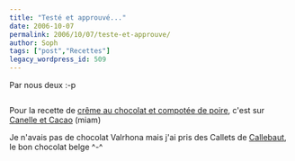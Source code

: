 ```yaml
---
title: "Testé et approuvé..."
date: 2006-10-07
permalink: 2006/10/07/teste-et-approuve/
author: Soph
tags: ["post","Recettes"]
legacy_wordpress_id: 509
---
```


Par nous deux :-p

<img src="https://64k.be/wp-content/uploads/2006/femmes/poire-chocolat.jpg" alt="" />

<!-- excerpt -->

Pour la recette de [crême au chocolat et compotée de poire](http://cannelleetcacao.typepad.com/mon_weblog/2006/10/choco.html), c'est sur [Canelle et Cacao](http://cannelleetcacao.typepad.com/mon_weblog/) (miam)

Je n'avais pas de chocolat Valrhona mais j'ai pris des Callets de [Callebaut](http://www.callebaut.com/fr/10005), le bon chocolat belge ^-^
